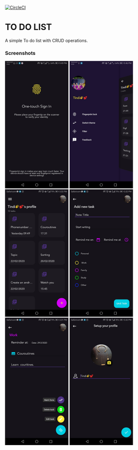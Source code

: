 [![CircleCI](https://circleci.com/gh/Ikami-Mercy/ToDoList.svg?style=svg)](https://circleci.com/gh/Ikami-Mercy/ToDoList)

# TO DO LIST
A simple To do list with CRUD operations.

 ### Screenshots
 <img src="ScreenShots/screensix.jpeg" width="210"> <img src="ScreenShots/screenfive.jpeg" width="210"> <img src="ScreenShots/screenone.jpeg" width="210"> <img src="ScreenShots/screentwo.jpeg" width="210"> <img src="ScreenShots/screenthree.jpeg" width="210">
 <img src="ScreenShots/screenfour.jpeg" width="210">

